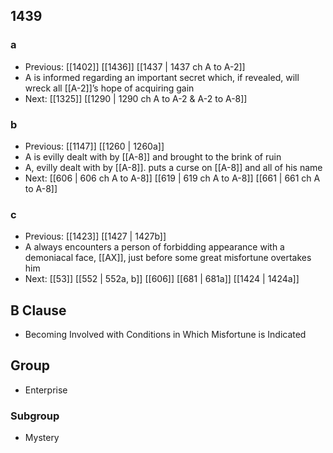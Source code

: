 ## 1439
### a
- Previous: [[1402]] [[1436]] [[1437 | 1437 ch A to A-2]] 
- A is informed regarding an important secret which, if revealed, will wreck all [[A-2]]’s hope of acquiring gain
- Next: [[1325]] [[1290 | 1290 ch A to A-2 &amp; A-2 to A-8]] 

### b
- Previous: [[1147]] [[1260 | 1260a]] 
- A is evilly dealt with by [[A-8]] and brought to the brink of ruin
- A, evilly dealt with by [[A-8]]. puts a curse on [[A-8]] and all of his name
- Next: [[606 | 606 ch A to A-8]] [[619 | 619 ch A to A-8]] [[661 | 661 ch A to A-8]] 

### c
- Previous: [[1423]] [[1427 | 1427b]] 
- A always encounters a person of forbidding appearance with a demoniacal face, [[AX]], just before some great misfortune overtakes him
- Next: [[53]] [[552 | 552a, b]] [[606]] [[681 | 681a]] [[1424 | 1424a]] 

## B Clause
- Becoming Involved with Conditions in Which Misfortune is Indicated

## Group
- Enterprise

### Subgroup
- Mystery

